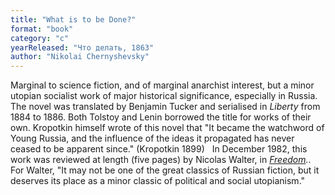 ```yaml
---
title: "What is to be Done?"
format: "book"
category: "c"
yearReleased: "Что делать, 1863"
author: "Nikolai Chernyshevsky"
---
```

Marginal to science fiction, and of marginal anarchist  interest, but a minor utopian socialist work of major historical significance,  especially in Russia. The novel was translated by Benjamin Tucker and serialised  in <em>Liberty</em> from 1884 to 1886. Both Tolstoy and Lenin borrowed the title  for works of their own. Kropotkin himself wrote of this novel that "It became  the watchword of Young Russia, and the influence of the ideas it propagated has  never ceased to be apparent since." (Kropotkin 1899)
 
In December 1982, this work was reviewed at length (five  pages) by Nicolas Walter, in <em><a href="https://freedomnews.org.uk/wp-content/uploads/2017/10/Freedom-1982-12-25.pdf">Freedom</a>.</em>. For Walter, "It may not be one of the great classics of Russian  fiction, but it deserves its place as a minor classic of political and social  utopianism." 
